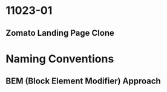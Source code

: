 # 11023-01
## Zomato Landing Page Clone

# Naming Conventions
## BEM (Block Element Modifier) Approach